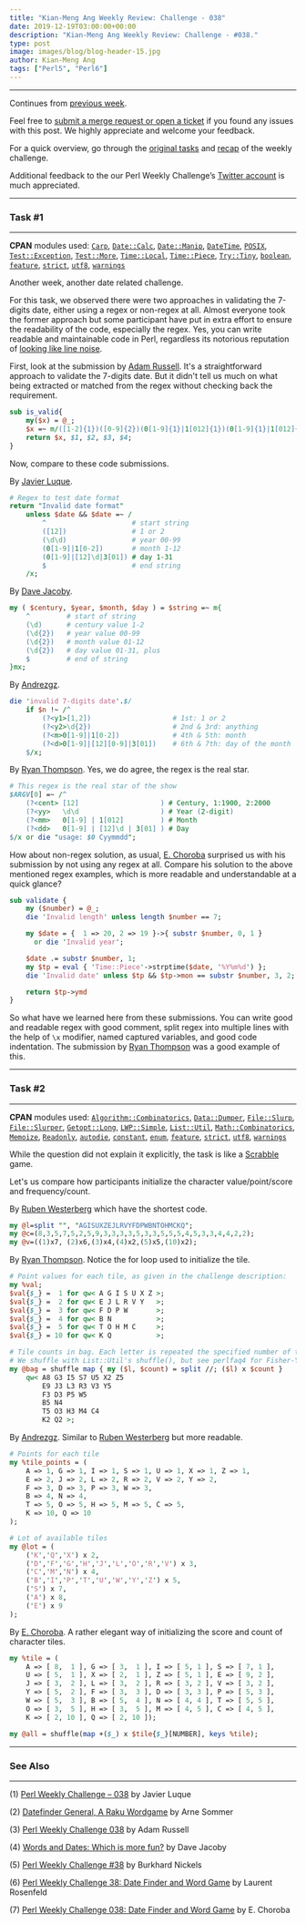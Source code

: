 ```yaml
---
title: "Kian-Meng Ang Weekly Review: Challenge - 038"
date: 2019-12-19T03:00:00+00:00
description: "Kian-Meng Ang Weekly Review: Challenge - #038."
type: post
image: images/blog/blog-header-15.jpg
author: Kian-Meng Ang
tags: ["Perl5", "Perl6"]
---
```

***
Continues from [previous week](/blog/review-challenge-037/).

Feel free to [submit a merge request or open a ticket](https://github.com/manwar/perlweeklychallenge) if you found any issues with this post. We highly appreciate and welcome your feedback.

For a quick overview, go through the [original tasks](/blog/perl-weekly-challenge-038/) and [recap](/blog/recap-challenge-038/) of the weekly challenge.

Additional feedback to the our Perl Weekly Challenge’s [Twitter account](https://twitter.com/perlwchallenge?lang=en) is much appreciated.

***
### Task #1
***

**CPAN** modules used: [`Carp`](https://metacpan.org/pod/Carp), [`Date::Calc`](https://metacpan.org/pod/Date::Calc), [`Date::Manip`](https://metacpan.org/pod/Date::Manip), [`DateTime`](https://metacpan.org/pod/DateTime), [`POSIX`](https://metacpan.org/pod/POSIX), [`Test::Exception`](https://metacpan.org/pod/Test::Exception), [`Test::More`](https://metacpan.org/pod/Test::More), [`Time::Local`](https://metacpan.org/pod/Time::Local), [`Time::Piece`](https://metacpan.org/pod/Time::Piece), [`Try::Tiny`](https://metacpan.org/pod/Try::Tiny), [`boolean`](https://metacpan.org/pod/boolean), [`feature`](https://metacpan.org/pod/feature), [`strict`](https://metacpan.org/pod/strict), [`utf8`](https://metacpan.org/pod/utf8), [`warnings`](https://metacpan.org/pod/warnings)

Another week, another date related challenge.

For this task, we observed there were two approaches in validating the 7-digits date, either using a regex or non-regex at all. Almost everyone took the former approach but some participant have put in extra effort to ensure the readability of the code, especially the regex. Yes, you can write readable and maintainable code in Perl, regardless its notorious reputation of [looking like line noise](https://www.perl.com/pub/2000/01/10PerlMyths.html/#Perl_looks_like_line_noise).

First, look at the submission by [Adam Russell](https://github.com/manwar/perlweeklychallenge-club/blob/master/challenge-038/adam-russell/perl5/ch-1.pl). It's a straightforward approach to validate the 7-digits date. But it didn't tell us much on what being extracted or matched from the regex without checking back the requirement.

```perl
sub is_valid{
    my($x) = @_;
    $x =~ m/([1-2]{1})([0-9]{2})(0[1-9]{1}|1[012]{1})(0[1-9]{1}|1[012]{1}|2[0-9]{1})/;
    return $x, $1, $2, $3, $4;
}
```

Now, compare to these code submissions.

By [Javier Luque](https://github.com/manwar/perlweeklychallenge-club/blob/master/challenge-038/javier-luque/perl5/ch-1.pl).

```perl
# Regex to test date format
return "Invalid date format"
    unless $date && $date =~ /
        ^                     # start string
        ([12])                # 1 or 2
        (\d\d)                # year 00-99
        (0[1-9]|1[0-2])       # month 1-12
        (0[1-9]|[12]\d|3[01]) # day 1-31
        $                     # end string
    /x;
```

By [Dave Jacoby](https://github.com/manwar/perlweeklychallenge-club/blob/master/challenge-038/dave-jacoby/perl5/ch-1.pl).

```perl
my ( $century, $year, $month, $day ) = $string =~ m{
    ^         # start of string
    (\d)      # century value 1-2
    (\d{2})   # year value 00-99
    (\d{2})   # month value 01-12
    (\d{2})   # day value 01-31, plus
    $         # end of string
}mx;
```
By [Andrezgz](https://github.com/manwar/perlweeklychallenge-club/blob/master/challenge-038/andrezgz/perl5/ch-1.pl).

```perl
die 'invalid 7-digits date'.$/
    if $n !~ /^
        (?<y1>[1,2])                    # 1st: 1 or 2
        (?<y2>\d{2})                    # 2nd & 3rd: anything
        (?<m>0[1-9]|1[0-2])             # 4th & 5th: month
        (?<d>0[1-9]|[12][0-9]|3[01])    # 6th & 7th: day of the month
    $/x;
```

By [Ryan Thompson](https://github.com/manwar/perlweeklychallenge-club/blob/master/challenge-038/ryan-thompson/perl5/ch-1.pl). Yes, we do agree, the regex is the real star.

```perl
# This regex is the real star of the show
$ARGV[0] =~ /^
    (?<cent> [12]                    ) # Century, 1:1900, 2:2000
    (?<yy>   \d\d                    ) # Year (2-digit)
    (?<mm>   0[1-9] | 1[012]         ) # Month
    (?<dd>   0[1-9] | [12]\d | 3[01] ) # Day
$/x or die "usage: $0 Cyymmdd";
```

How about non-regex solution, as usual, [E. Choroba](https://github.com/manwar/perlweeklychallenge-club/blob/master/challenge-038/e-choroba/perl5/ch-1.pl) surprised us with his submission by not using any regex at all. Compare his solution to the above mentioned regex examples, which is more readable and understandable at a quick glance?

```perl
sub validate {
    my ($number) = @_;
    die 'Invalid length' unless length $number == 7;

    my $date = {  1 => 20, 2 => 19 }->{ substr $number, 0, 1 }
      or die 'Invalid year';

    $date .= substr $number, 1;
    my $tp = eval { 'Time::Piece'->strptime($date, '%Y%m%d') };
    die 'Invalid date' unless $tp && $tp->mon == substr $number, 3, 2;

    return $tp->ymd
}
```

So what have we learned here from these submissions. You can write good and readable regex with good comment, split regex into multiple lines with the help of `\x` modifier, named captured variables, and good code indentation. The submission by [Ryan Thompson](https://github.com/manwar/perlweeklychallenge-club/blob/master/challenge-038/ryan-thompson/perl5/ch-1.pl) was a good example of this.

***
### Task #2
***

**CPAN** modules used: [`Algorithm::Combinatorics`](https://metacpan.org/pod/Algorithm::Combinatorics), [`Data::Dumper`](https://metacpan.org/pod/Data::Dumper), [`File::Slurp`](https://metacpan.org/pod/File::Slurp), [`File::Slurper`](https://metacpan.org/pod/File::Slurper), [`Getopt::Long`](https://metacpan.org/pod/Getopt::Long), [`LWP::Simple`](https://metacpan.org/pod/LWP::Simple), [`List::Util`](https://metacpan.org/pod/List::Util), [`Math::Combinatorics`](https://metacpan.org/pod/Math::Combinatorics), [`Memoize`](https://metacpan.org/pod/Memoize), [`Readonly`](https://metacpan.org/pod/Readonly), [`autodie`](https://metacpan.org/pod/autodie), [`constant`](https://metacpan.org/pod/constant), [`enum`](https://metacpan.org/pod/enum), [`feature`](https://metacpan.org/pod/feature), [`strict`](https://metacpan.org/pod/strict), [`utf8`](https://metacpan.org/pod/utf8), [`warnings`](https://metacpan.org/pod/warnings)

While the question did not explain it explicitly, the task is like a [Scrabble](https://en.wikipedia.org/wiki/Scrabble) game.

Let's us compare how participants initialize the character value/point/score and frequency/count.

By [Ruben Westerberg](https://github.com/manwar/perlweeklychallenge-club/blob/master/challenge-038/ruben-westerberg/perl5/ch-2.pl) which have the shortest code.

```perl
my @l=split "", "AGISUXZEJLRVYFDPWBNTOHMCKQ";
my @c=(8,3,5,7,5,2,5,9,3,3,3,3,5,3,3,5,5,5,4,5,3,3,4,4,2,2);
my @v=((1)x7, (2)x6,(3)x4,(4)x2,(5)x5,(10)x2);
```

By [Ryan Thompson](https://github.com/manwar/perlweeklychallenge-club/blob/master/challenge-038/ryan-thompson/perl5/ch-2.pl). Notice the for loop used to initialize the tile.

```perl
# Point values for each tile, as given in the challenge description:
my %val;
$val{$_} =  1 for qw< A G I S U X Z >;
$val{$_} =  2 for qw< E J L R V Y   >;
$val{$_} =  3 for qw< F D P W       >;
$val{$_} =  4 for qw< B N           >;
$val{$_} =  5 for qw< T O H M C     >;
$val{$_} = 10 for qw< K Q           >;

# Tile counts in bag. Each letter is repeated the specified number of times
# We shuffle with List::Util's shuffle(), but see perlfaq4 for Fisher-Yates
my @bag = shuffle map { my ($l, $count) = split //; ($l) x $count }
    qw< A8 G3 I5 S7 U5 X2 Z5
        E9 J3 L3 R3 V3 Y5
        F3 D3 P5 W5
        B5 N4
        T5 O3 H3 M4 C4
        K2 Q2 >;
```

By [Andrezgz](https://github.com/manwar/perlweeklychallenge-club/blob/master/challenge-038/andrezgz/perl5/ch-2.pl). Similar to [Ruben Westerberg](https://github.com/manwar/perlweeklychallenge-club/blob/master/challenge-038/ruben-westerberg/perl5/ch-2.pl) but more readable.

```perl
# Points for each tile
my %tile_points = (
    A => 1, G => 1, I => 1, S => 1, U => 1, X => 1, Z => 1,
    E => 2, J => 2, L => 2, R => 2, V => 2, Y => 2,
    F => 3, D => 3, P => 3, W => 3,
    B => 4, N => 4,
    T => 5, O => 5, H => 5, M => 5, C => 5,
    K => 10, Q => 10
);

# Lot of available tiles
my @lot = (
    ('K','Q','X') x 2,
    ('D','F','G','H','J','L','O','R','V') x 3,
    ('C','M','N') x 4,
    ('B','I','P','T','U','W','Y','Z') x 5,
    ('S') x 7,
    ('A') x 8,
    ('E') x 9
);
```

By [E. Choroba](https://github.com/manwar/perlweeklychallenge-club/blob/master/challenge-038/e-choroba/perl5/ch-2.pl). A rather elegant way of initializing the score and count of character tiles.

```perl
my %tile = (
    A => [ 8,  1 ], G => [ 3,  1 ], I => [ 5, 1 ], S => [ 7, 1 ],
    U => [ 5,  1 ], X => [ 2,  1 ], Z => [ 5, 1 ], E => [ 9, 2 ],
    J => [ 3,  2 ], L => [ 3,  2 ], R => [ 3, 2 ], V => [ 3, 2 ],
    Y => [ 5,  2 ], F => [ 3,  3 ], D => [ 3, 3 ], P => [ 5, 3 ],
    W => [ 5,  3 ], B => [ 5,  4 ], N => [ 4, 4 ], T => [ 5, 5 ],
    O => [ 3,  5 ], H => [ 3,  5 ], M => [ 4, 5 ], C => [ 4, 5 ],
    K => [ 2, 10 ], Q => [ 2, 10 ]);

my @all = shuffle(map +($_) x $tile{$_}[NUMBER], keys %tile);
```

***
### See Also
***

(1) [Perl Weekly Challenge – 038](https://perlchallenges.wordpress.com/2019/12/10/perl-weekly-challenge-038/) by Javier Luque


(2) [Datefinder General, A Raku Wordgame](https://raku-musings.com/date-word.html) by Arne Sommer


(3) [Perl Weekly Challenge 038](https://adamcrussell.livejournal.com/12987.html) by Adam Russell


(4) [Words and Dates: Which is more fun?](https://jacoby.github.io/2019/12/10/words-and-dates-which-is-more-fun.html) by Dave Jacoby


(5) [Perl Weekly Challenge #38](http://217.229.26.129:81/www/Perl/PWC/20191215_38/ch-1.html) by Burkhard Nickels


(6) [Perl Weekly Challenge 38: Date Finder and Word Game](http://blogs.perl.org/users/laurent_r/2019/12/perl-weekly-challenge-38-date-finder-and-word-game.html) by Laurent Rosenfeld

(7) [Perl Weekly Challenge 038: Date Finder and Word Game](http://blogs.perl.org/users/e_choroba/2019/12/perl-weekly-challenge-038-date-finder-and-word-game.html) by E. Choroba
